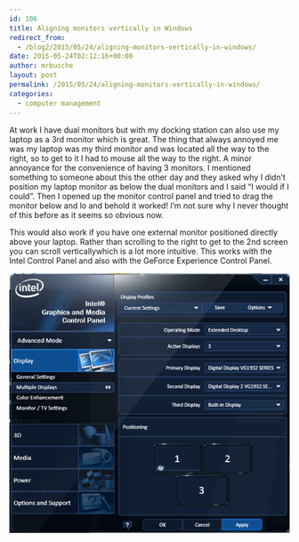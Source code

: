 ```yaml
---
id: 106
title: Aligning monitors vertically in Windows
redirect_from:
  - /blog2/2015/05/24/aligning-monitors-vertically-in-windows/
date: 2015-05-24T02:12:16+00:00
author: mrbusche
layout: post
permalink: /2015/05/24/aligning-monitors-vertically-in-windows/
categories:
  - computer management
---
```


At work I have dual monitors but with my docking station can also use my laptop as a 3rd monitor which is great. The thing that always annoyed me was my laptop was my third monitor and was located all the way to the right, so to get to it I had to mouse all the way to the right. A minor annoyance for the convenience of having 3 monitors. I mentioned something to someone about this the other day and they asked why I didn&#8217;t position my laptop monitor as below the dual monitors and I said &#8220;I would if I could&#8221;. Then I opened up the monitor control panel and tried to drag the monitor below and lo and behold it worked! I&#8217;m not sure why I never thought of this before as it seems so obvious now.

This would also work if you have one external monitor positioned directly above your laptop. Rather than scrolling to the right to get to the 2nd screen you can scroll verticallywhich is a lot more intuitive. This works with the Intel Control Panel and also with the GeForce Experience Control Panel.

 <img src="/images/2015/05/3-monitors-1-below.png" />

